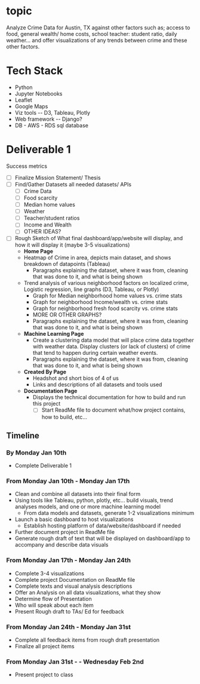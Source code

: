 
# topic

Analyze Crime Data for Austin, TX against other factors such as; access to food, general wealth/ home costs, school teacher: student ratio, daily weather... and offer visualizations of any trends between crime and these other factors.

# Tech Stack

- Python
- Jupyter Notebooks
- Leaflet
- Google Maps
- Viz tools -- D3, Tableau, Plotly
- Web framework -- Django?
- DB - AWS - RDS sql database

# Deliverable 1

Success metrics

- [ ] Finalize Mission Statement/ Thesis
- [ ] Find/Gather Datasets all needed datasets/ APIs
  - [ ] Crime Data
  - [ ] Food scarcity
  - [ ] Median home values
  - [ ] Weather
  - [ ] Teacher/student ratios
  - [ ] Income and Wealth
  - [ ] OTHER IDEAS?
- [ ] Rough Sketch of What final dashboard/app/website will display, and how it will display it (maybe 3-5 visualizations)
  - **Home Page**
  - Heatmap of Crime in area, depicts main dataset, and shows breakdown of datapoints (Tableau)
    - Paragraphs explaining the dataset, where it was from, cleaning that was done to it, and what is being shown
  - Trend analysis of various neighborhood factors on localized crime, Logistic regression, line graphs (D3, Tableau, or Plotly)
    - Graph for Median neighborhood home values vs. crime stats
    - Graph for neighborhood Income/wealth vs. crime stats
    - Graph for neighborhood fresh food scarcity vs. crime stats
    - MORE OR OTHER GRAPHS?
    - Paragraphs explaining the dataset, where it was from, cleaning that was done to it, and what is being shown
  - **Machine Learning Page**
    - Create a clustering data model that will place crime data together with weather data. Display clusters (or lack of clusters) of crime that tend to happen during certain weather events.
    - Paragraphs explaining the dataset, where it was from, cleaning that was done to it, and what is being shown
  - **Created By Page**
    - Headshot and short bios of 4 of us
    - Links and descriptions of all datasets and tools used
  - **Documentation Page**
    - Displays the technical documentation for how to build and run this project
      - [ ] Start ReadMe file to document what/how project contains, how to build, etc...

## Timeline

### By Monday Jan 10th

- Complete Deliverable 1

### From Monday Jan 10th - Monday Jan 17th

- Clean and combine all datasets into their final form
- Using tools like Tableau, python, plotly, etc... build visuals, trend analyses models, and one or more machine learning model
  - From data models and datasets, generate 1-2 visualizations minimum
- Launch a basic dashboard to host visualizations
  - Establish hosting platform of data/website/dashboard if needed
- Further document project in ReadMe file
- Generate rough draft of text that will be displayed on dashboard/app to accompany and describe data visuals

### From Monday Jan 17th - Monday Jan 24th

- Complete 3-4 visualizations
- Complete project Documentation on ReadMe file
- Complete texts and visual analysis descriptions
- Offer an Analysis on all data visualizations, what they show
- Determine flow of Presentation
- Who will speak about each item
- Present Rough draft to TAs/ Ed for feedback

### From Monday Jan 24th - Monday Jan 31st

- Complete all feedback items from rough draft presentation
- Finalize all project items

### From Monday Jan 31st - - Wednesday Feb 2nd

- Present project to class
